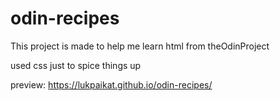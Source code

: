 # odin-recipes

This project is made to help me learn html from theOdinProject

used css just to spice things up

preview: https://lukpaikat.github.io/odin-recipes/
